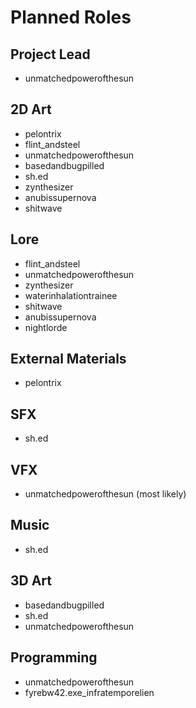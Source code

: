 # Planned Roles
## Project Lead
- unmatchedpowerofthesun

## 2D Art
- pelontrix
- flint_andsteel
- unmatchedpowerofthesun
- basedandbugpilled
- sh.ed
- zynthesizer
- anubissupernova
- shitwave

## Lore
- flint_andsteel
- unmatchedpowerofthesun
- zynthesizer
- waterinhalationtrainee
- shitwave
- anubissupernova
- nightlorde

## External Materials
- pelontrix

## SFX
- sh.ed

## VFX
- unmatchedpowerofthesun (most likely)

## Music
- sh.ed

## 3D Art
- basedandbugpilled
- sh.ed
- unmatchedpowerofthesun

## Programming
- unmatchedpowerofthesun
- fyrebw42.exe_infratemporelien
